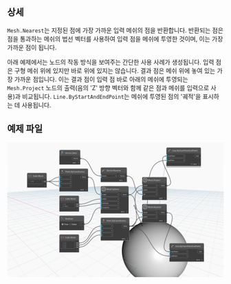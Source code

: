 ## 상세
`Mesh.Nearest`는 지정된 점에 가장 가까운 입력 메쉬의 점을 반환합니다. 반환되는 점은 점을 통과하는 메쉬의 법선 벡터를 사용하여 입력 점을 메쉬에 투영한 것이며, 이는 가장 가까운 점이 됩니다.

아래 예제에서는 노드의 작동 방식을 보여주는 간단한 사용 사례가 생성됩니다. 입력 점은 구형 메쉬 위에 있지만 바로 위에 있지는 않습니다. 결과 점은 메쉬 위에 놓여 있는 가장 가까운 점입니다. 이는 결과 점이 입력 점 바로 아래의 메쉬에 투영되는 `Mesh.Project` 노드의 출력(음의 'Z' 방향 벡터와 함께 같은 점과 메쉬를 입력으로 사용)과 비교됩니다. `Line.ByStartAndEndPoint`는 메쉬에 투영된 점의 '궤적'을 표시하는 데 사용됩니다.

## 예제 파일

![Example](./Autodesk.DesignScript.Geometry.Mesh.Nearest_img.jpg)
